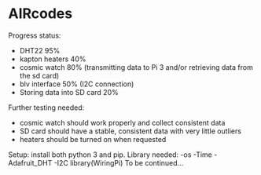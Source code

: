 # AIRcodes
Progress status:
 - DHT22 95%
 - kapton heaters 40%
 - cosmic watch 80% (transmitting data to Pi 3 and/or retrieving data from the sd card)
 - blv interface 50% (I2C connection)
 - Storing data into SD card 20%

Further testing needed:
 - cosmic watch should work properly and collect consistent data
 - SD card should have a stable, consistent data with very little outliers
 - heaters should be turned on when requested



Setup:
install both python 3 and pip.
Library needed:
-os
-Time
-Adafruit_DHT
-I2C library(WiringPi)
To be continued...

